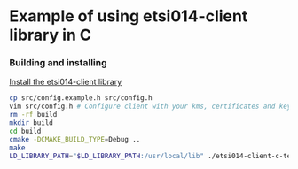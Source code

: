 # Example of using etsi014-client library in C

### Building and installing

[Install the etsi014-client library](../../README.md)

```bash
cp src/config.example.h src/config.h
vim src/config.h # Configure client with your kms, certificates and keys
rm -rf build
mkdir build
cd build
cmake -DCMAKE_BUILD_TYPE=Debug ..
make
LD_LIBRARY_PATH="$LD_LIBRARY_PATH:/usr/local/lib" ./etsi014-client-c-test
```
